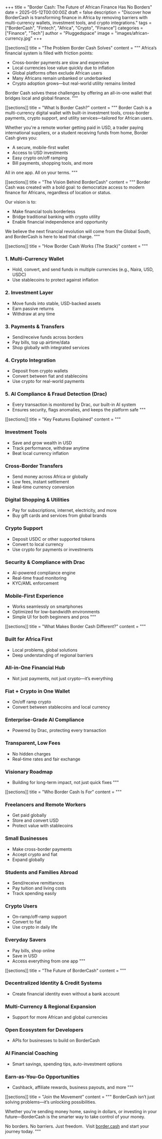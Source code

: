 +++
title = "Border Cash: The Future of African Finance Has No Borders"
date = 2025-05-12T00:00:00Z
draft = false
description = "Discover how BorderCash is transforming finance in Africa by removing barriers with multi-currency wallets, investment tools, and crypto integrations."
tags = ["BorderCash", "Fintech", "Africa", "Crypto", "Finance"]
categories = ["Finance", "Tech"]
author = "Pluggedspace"
image = "images/african-currency.jpg"
+++ 

[[sections]]
title = "The Problem Border Cash Solves"
content = """
Africa’s financial system is filled with friction points: 

- Cross-border payments are slow and expensive  
- Local currencies lose value quickly due to inflation  
- Global platforms often exclude African users  
- Many Africans remain unbanked or underbanked  
- Crypto adoption grows—but real-world utility remains limited  

Border Cash solves these challenges by offering an all-in-one wallet that bridges local and global finance.
""" 

[[sections]]
title = "What Is Border Cash?"
content = """
Border Cash is a multi-currency digital wallet with built-in investment tools, cross-border payments, crypto support, and utility services—tailored for African users. 

Whether you're a remote worker getting paid in USD, a trader paying international suppliers, or a student receiving funds from home, Border Cash gives you: 

- A secure, mobile-first wallet  
- Access to USD investments  
- Easy crypto on/off ramping  
- Bill payments, shopping tools, and more  

All in one app. All on your terms.
""" 

[[sections]]
title = "The Vision Behind BorderCash"
content = """
Border Cash was created with a bold goal: to democratize access to modern finance for Africans, regardless of location or status. 

Our vision is to: 

- Make financial tools borderless  
- Bridge traditional banking with crypto utility  
- Enable financial independence and opportunity  

We believe the next financial revolution will come from the Global South, and BorderCash is here to lead that charge.
""" 

[[sections]]
title = "How Border Cash Works (The Stack)"
content = """
### 1. Multi-Currency Wallet
- Hold, convert, and send funds in multiple currencies (e.g., Naira, USD, USDC)  
- Use stablecoins to protect against inflation  

### 2. Investment Layer
- Move funds into stable, USD-backed assets  
- Earn passive returns  
- Withdraw at any time  

### 3. Payments & Transfers
- Send/receive funds across borders  
- Pay bills, top up airtime/data  
- Shop globally with integrated services  

### 4. Crypto Integration
- Deposit from crypto wallets  
- Convert between fiat and stablecoins  
- Use crypto for real-world payments  

### 5. AI Compliance & Fraud Detection (Drac)
- Every transaction is monitored by Drac, our built-in AI system  
- Ensures security, flags anomalies, and keeps the platform safe
""" 

[[sections]]
title = "Key Features Explained"
content = """
### Investment Tools
- Save and grow wealth in USD  
- Track performance, withdraw anytime  
- Beat local currency inflation  

### Cross-Border Transfers
- Send money across Africa or globally  
- Low fees, instant settlement  
- Real-time currency conversion  

### Digital Shopping & Utilities
- Pay for subscriptions, internet, electricity, and more  
- Buy gift cards and services from global brands  

### Crypto Support
- Deposit USDC or other supported tokens  
- Convert to local currency  
- Use crypto for payments or investments  

### Security & Compliance with Drac
- AI-powered compliance engine  
- Real-time fraud monitoring  
- KYC/AML enforcement  

### Mobile-First Experience
- Works seamlessly on smartphones  
- Optimized for low-bandwidth environments  
- Simple UI for both beginners and pros
""" 

[[sections]]
title = "What Makes Border Cash Different?"
content = """
### Built for Africa First
- Local problems, global solutions  
- Deep understanding of regional barriers  

### All-in-One Financial Hub
- Not just payments, not just crypto—it’s everything  

### Fiat + Crypto in One Wallet
- On/off ramp crypto  
- Convert between stablecoins and local currency  

### Enterprise-Grade AI Compliance
- Powered by Drac, protecting every transaction  

### Transparent, Low Fees
- No hidden charges  
- Real-time rates and fair exchange  

### Visionary Roadmap
- Building for long-term impact, not just quick fixes
""" 

[[sections]]
title = "Who Border Cash Is For"
content = """
### Freelancers and Remote Workers
- Get paid globally  
- Store and convert USD  
- Protect value with stablecoins  

### Small Businesses
- Make cross-border payments  
- Accept crypto and fiat  
- Expand globally  

### Students and Families Abroad
- Send/receive remittances  
- Pay tuition and living costs  
- Track spending easily  

### Crypto Users
- On-ramp/off-ramp support  
- Convert to fiat  
- Use crypto in daily life  

### Everyday Savers
- Pay bills, shop online  
- Save in USD  
- Access everything from one app
""" 

[[sections]]
title = "The Future of BorderCash"
content = """
### Decentralized Identity & Credit Systems
- Create financial identity even without a bank account  

### Multi-Currency & Regional Expansion
- Support for more African and global currencies  

### Open Ecosystem for Developers
- APIs for businesses to build on BorderCash  

### AI Financial Coaching
- Smart savings, spending tips, auto-investment options  

### Earn-as-You-Go Opportunities
- Cashback, affiliate rewards, business payouts, and more
""" 

[[sections]]
title = "Join the Movement"
content = """
BorderCash isn’t just solving problems—it’s unlocking possibilities. 

Whether you're sending money home, saving in dollars, or investing in your future—BorderCash is the smarter way to take control of your money. 

No borders. No barriers. Just freedom.  
Visit [border.cash](https://border.cash) and start your journey today.
"""